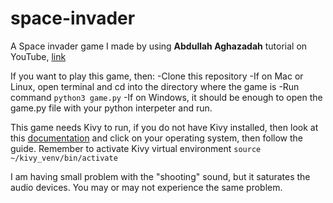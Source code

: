 # space-invader

A Space invader game I made by using **Abdullah Aghazadah** tutorial on YouTube, [link](https://www.youtube.com/watch?v=5t1VXHICv-Q&list=PLMgDVIa0Pg8VP1XqOexsdYP1FralBJP1l)

If you want to play this game, then:
-Clone this repository
-If on Mac or Linux, open terminal and cd into the directory where the game is
-Run command ```python3 game.py```
-If on Windows, it should be enough to open the game.py file with your python interpeter and run.
	
This game needs Kivy to run, if you do not have Kivy installed, then look at this [documentation](https://kivy.org/doc/stable/gettingstarted/installation.html) and click on your operating system, then follow the guide.
Remember to activate Kivy virtual environment ```source ~/kivy_venv/bin/activate```

I am having small problem with the "shooting" sound, but it saturates the audio devices. You may or may not experience the same problem. 


